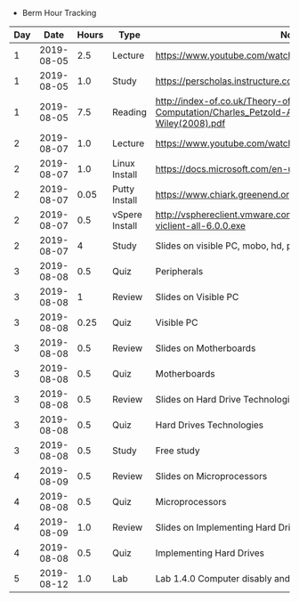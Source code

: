 - Berm Hour Tracking  
	
Day | Date | Hours | Type | Note
------------ | ------------- | ------------- | ------------- | -------------
1 | 2019-08-05 | 2.5 | Lecture | https://www.youtube.com/watch?v=ecIWPzGEbFc
1 | 2019-08-05 | 1.0 | Study | https://perscholas.instructure.com/courses/166
1 | 2019-08-05 | 7.5 | Reading | http://index-of.co.uk/Theory-of-Computation/Charles_Petzold-Annotated_Turing-Wiley(2008).pdf
2 | 2019-08-07 | 1.0 | Lecture | https://www.youtube.com/watch?v=a-BOSpxYJ9M
2 | 2019-08-07 | 1.0 | Linux Install | https://docs.microsoft.com/en-us/windows/wsl/install-win10
2 | 2019-08-07 | 0.05 | Putty Install | https://www.chiark.greenend.org.uk/~sgtatham/putty/latest.html
2 | 2019-08-07 | 0.5 | vSpere Install | http://vsphereclient.vmware.com/vsphereclient/VMware-viclient-all-6.0.0.exe
2 | 2019-08-07 | 4 | Study | Slides on visible PC, mobo, hd, peripherals
3 | 2019-08-08 | 0.5 | Quiz | Peripherals
3 | 2019-08-08 | 1 | Review | Slides on Visible PC
3 | 2019-08-08 | 0.25 | Quiz | Visible PC
3 | 2019-08-08 | 0.5 | Review | Slides on Motherboards
3 | 2019-08-08 | 0.5 | Quiz | Motherboards
3 | 2019-08-08 | 0.5 | Review | Slides on Hard Drive Technologies
3 | 2019-08-08 | 0.5 | Quiz | Hard Drives Technologies
3 | 2019-08-08 | 0.5 | Study | Free study
4 | 2019-08-09 | 0.5 | Review | Slides on Microprocessors
4 | 2019-08-08 | 0.5 | Quiz | Microprocessors
4 | 2019-08-09 | 1.0 | Review | Slides on Implementing Hard Drives
4 | 2019-08-08 | 0.5 | Quiz | Implementing Hard Drives
5 | 2019-08-12 | 1.0 | Lab | Lab 1.4.0 Computer disably and reassembly